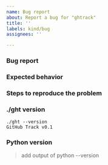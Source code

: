 ```yaml
---
name: Bug report
about: Report a bug for "ghtrack"
title: ''
labels: kind/bug
assignees: ''

---
```

### Bug report

<!-- Please describe what is actually happening -->

### Expected behavior

<!-- Please describe what you expect to happen -->

### Steps to reproduce the problem

<!-- How can a maintainer reproduce this issue (please be detailed) -->

### ./ght version

<!-- Please paste the output of './ght.py --version' in the code block below -->

```
./ght --version
GitHub Track v0.1
```

### Python version

> add output of python --version

<!--
Optional classifications: Remove ">" to add corresponding label
> /kind good-first-issue
> /kind doc
> /kind cleanup
-->
